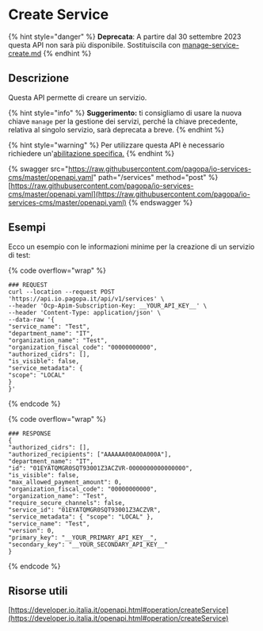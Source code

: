# Create Service

{% hint style="danger" %}
**Deprecata**:  A partire dal 30 settembre 2023 questa API non sarà più disponibile. Sostituiscila con [manage-service-create.md](manage-service-create.md "mention")
{% endhint %}

## Descrizione

Questa API permette di creare un servizio.

{% hint style="info" %}
**Suggerimento:** ti consigliamo di usare la nuova chiave `manage` per la gestione dei servizi, perché la chiave precedente, relativa al singolo servizio, sarà deprecata a breve.
{% endhint %}

{% hint style="warning" %}
Per utilizzare questa API è necessario richiedere un'[abilitazione specifica.](../../abilitazioni/gestione-dei-servizi.md)
{% endhint %}

{% swagger src="https://raw.githubusercontent.com/pagopa/io-services-cms/master/openapi.yaml" path="/services" method="post" %}
[https://raw.githubusercontent.com/pagopa/io-services-cms/master/openapi.yaml](https://raw.githubusercontent.com/pagopa/io-services-cms/master/openapi.yaml)
{% endswagger %}

## Esempi

Ecco un esempio con le informazioni minime per la creazione di un servizio di test:

{% code overflow="wrap" %}
```shell
### REQUEST
curl --location --request POST 'https://api.io.pagopa.it/api/v1/services' \
--header 'Ocp-Apim-Subscription-Key: __YOUR_API_KEY__' \
--header 'Content-Type: application/json' \
--data-raw '{
"service_name": "Test",
"department_name": "IT",
"organization_name": "Test",
"organization_fiscal_code": "00000000000",
"authorized_cidrs": [],
"is_visible": false,
"service_metadata": {
"scope": "LOCAL"
}
}'
```
{% endcode %}

{% code overflow="wrap" %}
```shell
### RESPONSE
{
"authorized_cidrs": [],
"authorized_recipients": ["AAAAAA00A00A000A"],
"department_name": "IT",
"id": "01EYATQMGR0SQT93001Z3ACZVR-0000000000000000",
"is_visible": false,
"max_allowed_payment_amount": 0,
"organization_fiscal_code": "00000000000",
"organization_name": "Test",
"require_secure_channels": false,
"service_id": "01EYATQMGR0SQT93001Z3ACZVR",
"service_metadata": { "scope": "LOCAL" },
"service_name": "Test",
"version": 0,
"primary_key": "__YOUR_PRIMARY_API_KEY__",
"secondary_key": "__YOUR_SECONDARY_API_KEY__"
}
```
{% endcode %}

## Risorse utili

[https://developer.io.italia.it/openapi.html#operation/createService](https://developer.io.italia.it/openapi.html#operation/createService)
